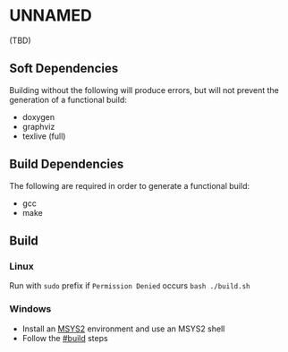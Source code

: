 # UNNAMED
(TBD)


## Soft Dependencies
Building without the following will produce errors, but will not prevent the generation of a functional build:
* doxygen
* graphviz
* texlive (full)


## Build Dependencies
The following are required in order to generate a functional build:
* gcc
* make


## Build
### Linux
Run with ``sudo`` prefix if ``Permission Denied`` occurs
  ```bash ./build.sh```


### Windows
* Install an [MSYS2](https://www.msys2.org/) environment and use an MSYS2 shell
* Follow the [#build](#build) steps
